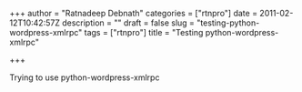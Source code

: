 +++
author = "Ratnadeep Debnath"
categories = ["rtnpro"]
date = 2011-02-12T10:42:57Z
description = ""
draft = false
slug = "testing-python-wordpress-xmlrpc"
tags = ["rtnpro"]
title = "Testing python-wordpress-xmlrpc"

+++


Trying to use python-wordpress-xmlrpc

